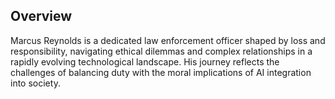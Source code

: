 ## Overview
Marcus Reynolds is a dedicated law enforcement officer shaped by loss and responsibility, navigating ethical dilemmas and complex relationships in a rapidly evolving technological landscape. His journey reflects the challenges of balancing duty with the moral implications of AI integration into society.
